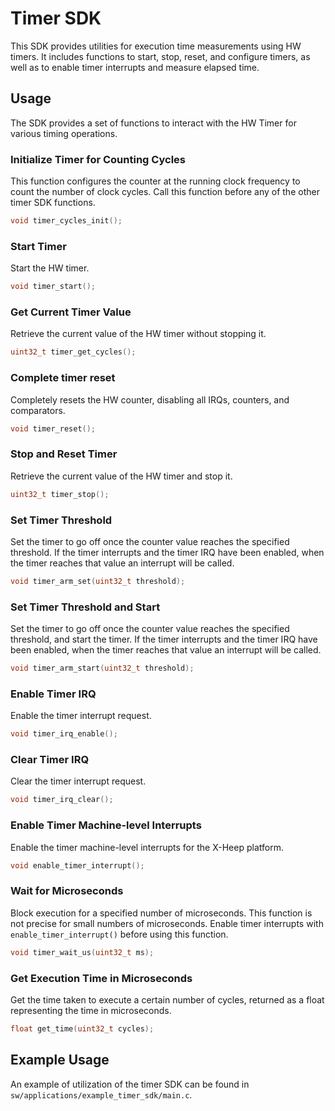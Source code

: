 
# Timer SDK

This SDK provides utilities for execution time measurements using HW timers. It includes functions to start, stop, reset, and configure timers, as well as to enable timer interrupts and measure elapsed time.

## Usage

The SDK provides a set of functions to interact with the HW Timer for various timing operations.

### Initialize Timer for Counting Cycles

This function configures the counter at the running clock frequency to count the number of clock cycles. Call this function before any of the other timer SDK functions.

```c
void timer_cycles_init();
```

### Start Timer

Start the HW timer.

```c
void timer_start();
```

### Get Current Timer Value

Retrieve the current value of the HW timer without stopping it.

```c
uint32_t timer_get_cycles();
```

### Complete timer reset

Completely resets the HW counter, disabling all IRQs, counters, and comparators.
```c
void timer_reset();
```
 
### Stop and Reset Timer

Retrieve the current value of the HW timer and stop it.

```c
uint32_t timer_stop();
```

### Set Timer Threshold

Set the timer to go off once the counter value reaches the specified threshold. If the timer interrupts and the timer IRQ have been enabled, when the timer reaches that value an interrupt will be called.

```c
void timer_arm_set(uint32_t threshold);
```

### Set Timer Threshold and Start

Set the timer to go off once the counter value reaches the specified threshold, and start the timer. If the timer interrupts and the timer IRQ have been enabled, when the timer reaches that value an interrupt will be called.

```c
void timer_arm_start(uint32_t threshold);
```

### Enable Timer IRQ

Enable the timer interrupt request.

```c
void timer_irq_enable();
```

### Clear Timer IRQ

Clear the timer interrupt request.

```c
void timer_irq_clear();
```

### Enable Timer Machine-level Interrupts

Enable the timer machine-level interrupts for the X-Heep platform.

```c
void enable_timer_interrupt();
```

### Wait for Microseconds

Block execution for a specified number of microseconds. This function is not precise for small numbers of microseconds. Enable timer interrupts with `enable_timer_interrupt()` before using this function.

```c
void timer_wait_us(uint32_t ms);
```

### Get Execution Time in Microseconds

Get the time taken to execute a certain number of cycles, returned as a float representing the time in microseconds.

```c
float get_time(uint32_t cycles);
```

## Example Usage

An example of utilization of the timer SDK can be found in `sw/applications/example_timer_sdk/main.c`.
